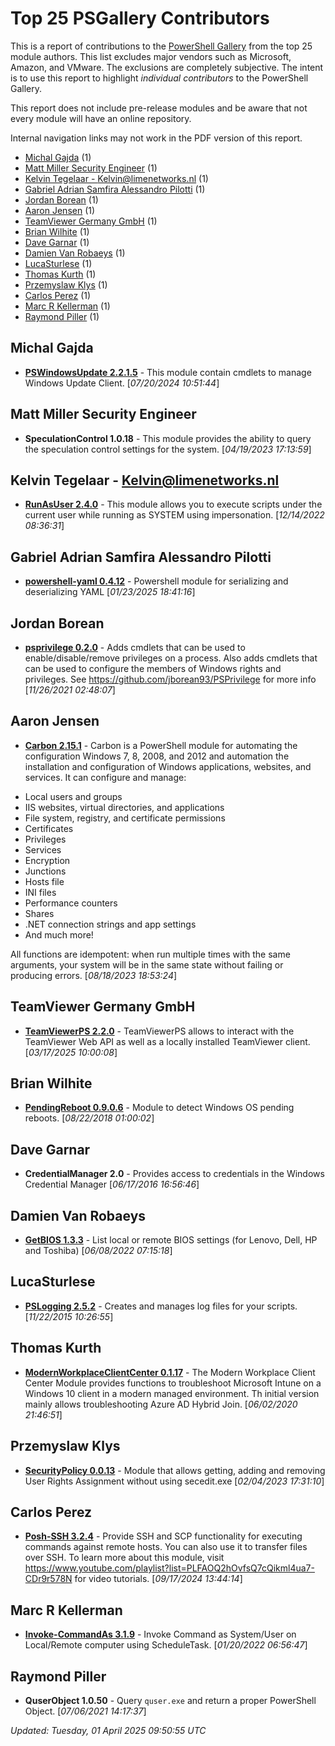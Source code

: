 # Top 25 PSGallery Contributors

This is a report of contributions to the [PowerShell Gallery](https://powershellgallery.org) from the top 25 module authors. This list excludes major vendors such as Microsoft, Amazon, and VMware. The exclusions are completely subjective. The intent is to use this report to highlight *individual contributors* to the PowerShell Gallery.

This report does not include pre-release modules and be aware that not every module will have an online repository.

Internal navigation links may not work in the PDF version of this report.
+ [Michal Gajda](#Michal-Gajda) (1)
+ [Matt Miller Security Engineer](#Matt-Miller-Security-Engineer) (1)
+ [Kelvin Tegelaar - Kelvin@limenetworks.nl](#Kelvin-Tegelaar---Kelvinlimenetworksnl) (1)
+ [Gabriel Adrian Samfira Alessandro Pilotti](#Gabriel-Adrian-Samfira-Alessandro-Pilotti) (1)
+ [Jordan Borean](#Jordan-Borean) (1)
+ [Aaron Jensen](#Aaron-Jensen) (1)
+ [TeamViewer Germany GmbH](#TeamViewer-Germany-GmbH) (1)
+ [Brian Wilhite](#Brian-Wilhite) (1)
+ [Dave Garnar](#Dave-Garnar) (1)
+ [Damien Van Robaeys](#Damien-Van-Robaeys) (1)
+ [LucaSturlese](#LucaSturlese) (1)
+ [Thomas Kurth](#Thomas-Kurth) (1)
+ [Przemyslaw Klys](#Przemyslaw-Klys) (1)
+ [Carlos Perez](#Carlos-Perez) (1)
+ [Marc R Kellerman](#Marc-R-Kellerman) (1)
+ [Raymond Piller](#Raymond-Piller) (1)

## Michal Gajda

+ **[PSWindowsUpdate 2.2.1.5](https://github.com/mgajda83/PSWindowsUpdate)**  - This module contain cmdlets to manage Windows Update Client. [*07/20/2024 10:51:44*]

## Matt Miller Security Engineer

+ **SpeculationControl 1.0.18**  - This module provides the ability to query the speculation control settings for the system. [*04/19/2023 17:13:59*]

## Kelvin Tegelaar - Kelvin@limenetworks.nl

+ **[RunAsUser 2.4.0](https://github.com/KelvinTegelaar/RunAsUser)**  - This module allows you to execute scripts under the current user while running as SYSTEM using impersonation. [*12/14/2022 08:36:31*]

## Gabriel Adrian Samfira Alessandro Pilotti

+ **[powershell-yaml 0.4.12](https://github.com/cloudbase/powershell-yaml)**  - Powershell module for serializing and deserializing YAML [*01/23/2025 18:41:16*]

## Jordan Borean

+ **[psprivilege 0.2.0](https://github.com/jborean93/PSPrivilege)**  - Adds cmdlets that can be used to enable/disable/remove privileges on a process. Also adds cmdlets that can be used to configure the members of Windows rights and privileges.
See https://github.com/jborean93/PSPrivilege for more info [*11/26/2021 02:48:07*]

## Aaron Jensen

+ **[Carbon 2.15.1](http://get-carbon.org/)**  - Carbon is a PowerShell module for automating the configuration Windows 7, 8, 2008, and 2012 and automation the installation and configuration of Windows applications, websites, and services. It can configure and manage:

 * Local users and groups
 * IIS websites, virtual directories, and applications
 * File system, registry, and certificate permissions
 * Certificates
 * Privileges
 * Services
 * Encryption
 * Junctions
 * Hosts file
 * INI files
 * Performance counters
 * Shares
 * .NET connection strings and app settings
 * And much more!

All functions are idempotent: when run multiple times with the same arguments, your system will be in the same state without failing or producing errors. [*08/18/2023 18:53:24*]

## TeamViewer Germany GmbH

+ **[TeamViewerPS 2.2.0](https://github.com/teamviewer/TeamViewerPS)**  - TeamViewerPS allows to interact with the TeamViewer Web API as well as a locally installed TeamViewer client. [*03/17/2025 10:00:08*]

## Brian Wilhite

+ **[PendingReboot 0.9.0.6](https://github.com/bcwilhite/PendingReboot/)**  - Module to detect Windows OS pending reboots. [*08/22/2018 01:00:02*]

## Dave Garnar

+ **CredentialManager 2.0**  - Provides access to credentials in the Windows Credential Manager [*06/17/2016 16:56:46*]

## Damien Van Robaeys

+ **[GetBIOS 1.3.3](https://www.systanddeploy.com/2022/06/getbios-module-list-bios-settings-from.html)**  - List local or remote BIOS settings (for Lenovo, Dell, HP and Toshiba) [*06/08/2022 07:15:18*]

## LucaSturlese

+ **[PSLogging 2.5.2](http://9to5it.com/powershell-logging-v2-easily-create-log-files)**  - Creates and manages log files for your scripts. [*11/22/2015 10:26:55*]

## Thomas Kurth

+ **[ModernWorkplaceClientCenter 0.1.17](https://github.com/ThomasKur/ModernWorkplaceClientCenter)**  - The Modern Workplace Client Center Module provides functions to troubleshoot Microsoft Intune on a Windows 10 client in a modern managed environment. Th initial version mainly allows troubleshooting Azure AD Hybrid Join. [*06/02/2020 21:46:51*]

## Przemyslaw Klys

+ **[SecurityPolicy 0.0.13](https://github.com/EvotecIT/SecurityPolicy)**  - Module that allows getting, adding and removing User Rights Assignment without using secedit.exe [*02/04/2023 17:31:10*]

## Carlos Perez

+ **[Posh-SSH 3.2.4](https://github.com/darkoperator/Posh-SSH)**  - Provide SSH and SCP functionality for executing commands against remote hosts. You can also use it to transfer files over SSH. To learn more about this module, visit https://www.youtube.com/playlist?list=PLFAOQ2hOvfsQ7cQikml4ua7-CDr9r578N for video tutorials. [*09/17/2024 13:44:14*]

## Marc R Kellerman

+ **[Invoke-CommandAs 3.1.9](https://github.com/mkellerman/Invoke-CommandAs)**  - Invoke Command as System/User on Local/Remote computer using ScheduleTask. [*01/20/2022 06:56:47*]

## Raymond Piller

+ **QuserObject 1.0.50**  - Query `quser.exe` and return a proper PowerShell Object. [*07/06/2021 14:17:37*]

*Updated: Tuesday, 01 April 2025 09:50:55 UTC*
